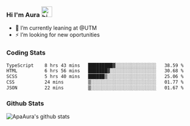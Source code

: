 ### Hi I'm Aura <img src="https://user-images.githubusercontent.com/1303154/88677602-1635ba80-d120-11ea-84d8-d263ba5fc3c0.gif" width="28px" alt="hi">

- 🔭 I’m currently leaning at @UTM
- ⚡ I’m looking for new oportunities


### Coding Stats

<!--START_SECTION:waka-->

```txt
TypeScript    8 hrs 43 mins   █████████▓░░░░░░░░░░░░░░░   38.59 %
HTML          6 hrs 56 mins   ███████▓░░░░░░░░░░░░░░░░░   30.68 %
SCSS          5 hrs 40 mins   ██████▒░░░░░░░░░░░░░░░░░░   25.06 %
CSS           24 mins         ▒░░░░░░░░░░░░░░░░░░░░░░░░   01.77 %
JSON          22 mins         ▒░░░░░░░░░░░░░░░░░░░░░░░░   01.67 %
```

<!--END_SECTION:waka-->

### Github Stats

![ApaAura's github stats](https://github-readme-stats.vercel.app/api?username=ApaAura&count_private=true&theme=tokyonight&hide=contribs,prs)
